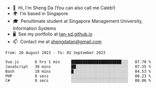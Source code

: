 <!---
tan-sd/tan-sd is a ✨ special ✨ repository because its `README.md` (this file) appears on your GitHub profile.
You can click the Preview link to take a look at your changes.
--->
- 👋  Hi, I'm Sheng Da (You can also call me Caleb!)
- 🌍  I'm based in Singapore
- 🎓  Penultimate student at Singapore Management University, Information Systems
- 🖥️  See my portfolio at [tan-sd.github.io](https://tan-sd.github.io/)
- 📫  Contact me at [shengdatan@gmail.com](mailto:shengdatan@gmail.com)

<!--START_SECTION:waka-->

```txt
From: 26 August 2023 - To: 02 September 2023

Vue.js       6 hrs 1 min     ██████████████████████░░░   87.78 %
JavaScript   30 mins         ██░░░░░░░░░░░░░░░░░░░░░░░   07.35 %
Bash         18 mins         █░░░░░░░░░░░░░░░░░░░░░░░░   04.53 %
PHP          0 secs          ░░░░░░░░░░░░░░░░░░░░░░░░░   00.23 %
C#           0 secs          ░░░░░░░░░░░░░░░░░░░░░░░░░   00.06 %
```

<!--END_SECTION:waka-->
